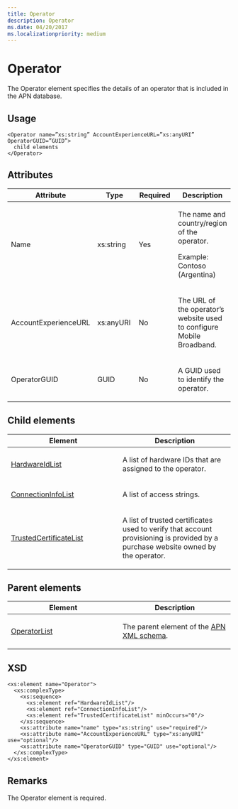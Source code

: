 ```yaml
---
title: Operator
description: Operator
ms.date: 04/20/2017
ms.localizationpriority: medium
---
```


# Operator


The Operator element specifies the details of an operator that is included in the APN database.

## <span id="Usage"></span><span id="usage"></span><span id="USAGE"></span>Usage


``` syntax
<Operator name=”xs:string” AccountExperienceURL=”xs:anyURI” OperatorGUID=”GUID”>
  child elements
</Operator>
```

## <span id="Attributes"></span><span id="attributes"></span><span id="ATTRIBUTES"></span>Attributes


<table>
<colgroup>
<col width="25%" />
<col width="25%" />
<col width="25%" />
<col width="25%" />
</colgroup>
<thead>
<tr class="header">
<th>Attribute</th>
<th>Type</th>
<th>Required</th>
<th>Description</th>
</tr>
</thead>
<tbody>
<tr class="odd">
<td><p>Name</p></td>
<td><p>xs:string</p></td>
<td><p>Yes</p></td>
<td><p>The name and country/region of the operator.</p>
<p>Example: Contoso (Argentina)</p></td>
</tr>
<tr class="even">
<td><p>AccountExperienceURL</p></td>
<td><p>xs:anyURI</p></td>
<td><p>No</p></td>
<td><p>The URL of the operator’s website used to configure Mobile Broadband.</p></td>
</tr>
<tr class="odd">
<td><p>OperatorGUID</p></td>
<td><p>GUID</p></td>
<td><p>No</p></td>
<td><p>A GUID used to identify the operator.</p></td>
</tr>
</tbody>
</table>

 

## <span id="Child_elements"></span><span id="child_elements"></span><span id="CHILD_ELEMENTS"></span>Child elements


<table>
<colgroup>
<col width="50%" />
<col width="50%" />
</colgroup>
<thead>
<tr class="header">
<th>Element</th>
<th>Description</th>
</tr>
</thead>
<tbody>
<tr class="odd">
<td><p><a href="hardwareidlist-apnxml.md" data-raw-source="[HardwareIdList](hardwareidlist-apnxml.md)">HardwareIdList</a></p></td>
<td><p>A list of hardware IDs that are assigned to the operator.</p></td>
</tr>
<tr class="even">
<td><p><a href="connectioninfolist.md" data-raw-source="[ConnectionInfoList](connectioninfolist.md)">ConnectionInfoList</a></p></td>
<td><p>A list of access strings.</p></td>
</tr>
<tr class="odd">
<td><p><a href="trustedcertificatelist.md" data-raw-source="[TrustedCertificateList](trustedcertificatelist.md)">TrustedCertificateList</a></p></td>
<td><p>A list of trusted certificates used to verify that account provisioning is provided by a purchase website owned by the operator.</p></td>
</tr>
</tbody>
</table>

 

## <span id="Parent_elements"></span><span id="parent_elements"></span><span id="PARENT_ELEMENTS"></span>Parent elements


<table>
<colgroup>
<col width="50%" />
<col width="50%" />
</colgroup>
<thead>
<tr class="header">
<th>Element</th>
<th>Description</th>
</tr>
</thead>
<tbody>
<tr class="odd">
<td><p><a href="operatorlist.md" data-raw-source="[OperatorList](operatorlist.md)">OperatorList</a></p></td>
<td><p>The parent element of the <a href="apn-schema-definition.md" data-raw-source="[APN XML schema](apn-schema-definition.md)">APN XML schema</a>.</p></td>
</tr>
</tbody>
</table>

 

## <span id="XSD"></span><span id="xsd"></span>XSD


``` syntax
<xs:element name="Operator">
  <xs:complexType>
    <xs:sequence>
      <xs:element ref="HardwareIdList"/>
      <xs:element ref="ConnectionInfoList"/>
      <xs:element ref="TrustedCertificateList" minOccurs="0"/>
    </xs:sequence>
    <xs:attribute name="name" type="xs:string" use="required"/>
    <xs:attribute name="AccountExperienceURL" type="xs:anyURI" use="optional"/>
    <xs:attribute name="OperatorGUID" type="GUID" use="optional"/>
  </xs:complexType>
</xs:element>
```

## <span id="Remarks"></span><span id="remarks"></span><span id="REMARKS"></span>Remarks


The Operator element is required.

 

 





